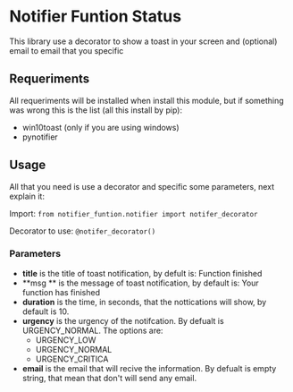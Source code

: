 # Notifier Funtion Status
This library use a decorator to show a toast in your screen and (optional) email to email that you specific

## Requeriments

All requeriments will be installed when install this module, but if something was wrong this is the list (all this install by pip):

- win10toast (only if you are using windows)
- pynotifier

## Usage

All that you need is use a decorator and specific some parameters, next explain it:

Import: ```from notifier_funtion.notifier import notifer_decorator```

Decorator to use: ```@notifer_decorator()```

### Parameters

- **title** is the title of toast notification, by defult is: Function finished
- **msg ** is the message of toast notification, by default is: Your function has finished
- **duration** is the time, in seconds, that the nottications will show, by default is 10.
- **urgency** is the urgency of the notifcation. By defualt is URGENCY_NORMAL. The options are:
  - URGENCY_LOW
  - URGENCY_NORMAL
  - URGENCY_CRITICA
- **email** is the email that will recive the information. By defualt is empty string, that mean that don't will send any email.